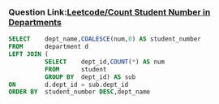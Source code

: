 ###   Question Link:[Leetcode/Count Student Number in Departments](https://leetcode.com/problems/count-student-number-in-departments/)


```sql
SELECT    dept_name,COALESCE(num,0) AS student_number
FROM      department d
LEFT JOIN (
          SELECT    dept_id,COUNT(*) AS num
          FROM      student
          GROUP BY  dept_id) AS sub
ON        d.dept_id = sub.dept_id
ORDER BY  student_number DESC,dept_name
```
